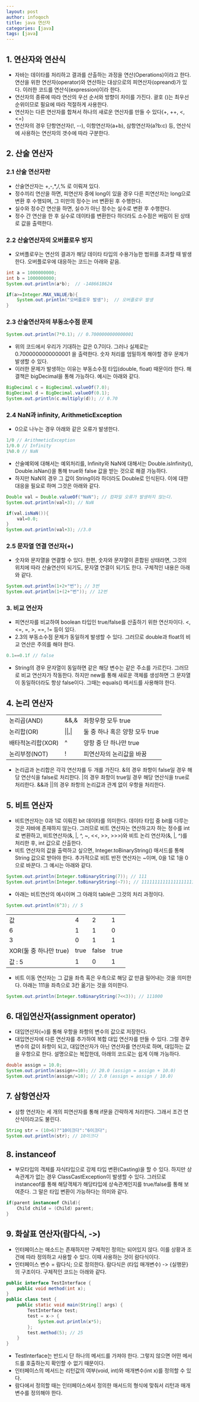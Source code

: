 ```yaml
---
layout: post
author: infoqoch
title: java 연산자
categories: [java]
tags: [java]
---
```

  
## 1. 연산자와 연산식
- 자바는 데이타를 처리하고 결과를 산출하는 과정을 연산(Operations)이라고 한다. 연산을 위한 연산자(operator)와 연산하는 대상으로의 피연산자(opreand)가 있다. 이러한 코드를 연산식(expression)이라 한다. 
- 연산자의 종류에 따라 연산의 우선 순서와 방향이 차이를 가진다. 괄호 ()는 최우선 순위이므로 필요에 따라 적절하게 사용한다. 
- 연산자는 다른 연산자를 합쳐서 하나의 새로운 연산자를 만들 수 있다(+, ++, <, <=)
- 연산자의 경우 단항연산자(!, --), 이항연산자(a+b), 삼항연산자(a?b:c) 등, 연산식에 사용하는 연산자의 갯수에 따라 구분한다. 

## 2. 산술 연산자
### 2.1 산술 연산자란
- 산술연산자는 +,-,*,/,% 로 이뤄져 있다. 
- 정수끼리 연산을 하면, 피연산자 중에 long이 있을 경우 다른 피연산자는 long으로 변환 후 수행되며, 그 미만의 정수는 int 변환된 후 수행한다. 
- 실수와 정수간 연산을 하면, 실수가 아닌 정수는 실수로 변환 후 수행한다.
- 정수 간 연산을 한 후 실수로 데이타를 변환한다 하더라도 소수점은 버림이 된 상태로 값을 출력한다. 

### 2.2 산술연산자의 오버플로우 방지
- 오버플로우는 연산의 결과가 해당 데이타 타입의 수용가능한 범위를 초과할 때 발생한다. 오버플로우에 대응하는 코드는 아래와 같음.

```java
int a = 1000000000;
int b = 1000000000;
System.out.println(a*b);  // -1486618624

if(a>=Integer.MAX_VALUE/b){
    System.out.println("오버플로우 발생");  // 오버플로우 발생
}
```

### 2.3 산술연산자의 부동소수점 문제

```java
System.out.println(7*0.1); // 0.7000000000000001
```

- 위의 코드에서 우리가 기대하는 값은 0.7이다. 그러나 실제로는 0.7000000000000001 을 출력한다. 숫자 처리를 엄밀하게 해야할 경우 문제가 발생할 수 있다. 
- 이러한 문제가 발생하는 이유는 부동소수점 타입(double, float) 때문이라 한다. 해결책은 bigDecimal을 통해 가능하다. 예시는 아래와 같다.

```java
BigDecimal c = BigDecimal.valueOf(7.0);
BigDecimal d = BigDecimal.valueOf(0.1);
System.out.println(c.multiply(d)); // 0.70
```

### 2.4 NaN과 infinity, ArithmeticException
- 0으로 나누는 경우 아래와 같은 오류가 발생한다. 

```java
1/0 // ArithmeticException
1/0.0 // Infinity
1%0.0 // NaN
```
- 산술예외에 대해서는 예외처리를, Infinity와 NaN에 대해서는 Double.isInfinity(), Double.isNan()을 통해 true와 false 값을 받는 것으로 해결 가능하다. 
- 하지만 NaN의 경우 그 값이 String이라 하더라도 Double로 인식된다. 이에 대한 대응을 필요로 하며 그것은 아래와 같다.

```java
Double val = Double.valueOf("NaN"); // 컴파일 오류가 발생하지 않는다.
System.out.println(val+3); // NaN

if(val.isNaN()){
    val=0.0;
}
System.out.println(val+3); //3.0
```

### 2.5 문자열 연결 연산자(+)
- 숫자와 문자열을 연결할 수 있다. 한편, 숫자와 문자열이 혼합된 상태라면, 그것의 위치에 따라 산술연산이 되기도, 문자열 연결이 되기도 한다. 구체적인 내용은 아래와 같다.

```java
System.out.println(1+2+"번"); // 3번
System.out.println(1+(2+"번")); // 12번
```

### 3. 비교 연산자
- 피연산자를 비교하여 boolean 타입인 true/false를 산출하기 위한 연산자이다. <, <=, =, >, ==, != 등이 있다.
- 2.3의 부동소수점 문제가 동일하게 발생할 수 있다. 그러므로 double과 float의 비교 연산은 주의를 해야 한다.

```java
0.1==0.1f // false
```

- String의 경우 문자열이 동일하면 같은 해당 변수는 같은 주소를 가르킨다. 그러므로 비교 연산자가 작동한다. 하지만 new를 통해 새로운 객체를 생성하면 그 문자열이 동일하더라도 항상 false이다. 그때는 equals() 메서드를 사용해야 한다. 


## 4. 논리 연산자
<table>
  <tr>
    <td>논리곱(AND)</td>
    <td>&&,&</td>
    <td>좌항우항 모두 true</td>
  </tr>
    <tr>
    <td>논리합(OR)</td>
    <td>||,|</td>
    <td>둘 중 하나 혹은 양항 모두 true</td>
  </tr>
    <tr>
    <td>배타적논리합(XOR)</td>
    <td>^</td>
    <td>양항 중 단 하나만 true</td>
  </tr>
    <tr>
    <td>논리부정(NOT)</td>
    <td>!</td>
    <td>피연산자의 논리값을 바꿈</td>
  </tr>
</table>

- 논리곱과 논리합은 각각 연산자를 두 개를 가진다. &의 경우 좌항이 false일 경우 해당 연산식을 false로 처리한다. |의 경우 좌항이 true일 경우 해당 연산식을 true로 처리한다. &&과 ||의 경우 좌항의 논리값과 관계 없이 우항을 처리한다.

## 5. 비트 연산자
- 비트연산자는 0과 1로 이뤄진 bit 데이타를 의미한다. 데이타 타입 중 bit를 다루는 것은 자바에 존재하지 않는다. 그러므로 비트 연산자는 연산하고자 하는 정수를 int로 변환하고, 비트연산자(&, |, ^, ~, <<, >>, >>>)와 비트 논리 연산자(&, |, ^)를 처리한 후, int 값으로 산출한다. 
- 비트 연산자의 값을 출력하고 싶으면, Integer.toBinaryString() 매서드를 통해 String 값으로 받아야 한다. 추가적으로 비트 반전 연산자는 ~이며, 0을 1로 1을 0으로 바꾼다. 그 예시는 아래와 같다.

```java
System.out.println(Integer.toBinaryString(7)); // 111
System.out.println(Integer.toBinaryString(~7)); // 11111111111111111111111111111000
```

- 아래는 비트연산의 예시이며 그 아래의 table은 그것의 처리 과정이다. 

```java
System.out.println(6^3); // 5
```

<table>
  <tr>
    <td>값</td>
    <td>4</td>
    <td>2</td>
    <td>1</td>
  </tr>  
  <tr>
    <td>6</td>
    <td>1</td>
    <td>1</td>
    <td>0</td>
  </tr>  
  <tr>
    <td>3</td>
    <td>0</td>
    <td>1</td>
    <td>1</td>
  </tr>  
    <tr>
    <td>XOR(둘 중 하나만 true)</td>
    <td>true</td>
    <td>false</td>
    <td>true</td>
  </tr>  
  <tr>
    <td> 값 : 5</td>
    <td>1</td>
    <td>0</td>
    <td>1</td>
  </tr>  
</table>

- 비트 이동 연산자는 그 값을 좌측 혹은 우측으로 해당 값 만큼 밀어내는 것을 의미한다. 아래는 111을 좌측으로 3칸 옮기는 것을 의미한다. 

```java
System.out.println(Integer.toBinaryString(7<<3)); // 111000
```

## 6. 대입연산자(assignment operator)
- 대입연산자(=)를 통해 우항을 좌항의 변수의 값으로 저장한다. 
- 대입연산자에 다른 연산자를 추가하여 복합 대입 연산자를 만들 수 있다. 그럴 경우 변수의 값이 좌항이 되고, 대입연산자가 아닌 연산자를 연산자로 하며, 대입하는 값을 우항으로 한다. 설명으로는 복잡한데, 아래의 코드로는 쉽게 이해 가능하다. 

```java
double assign = 10.0;
System.out.println(assign+=10); // 20.0 (assign = assign + 10.0)
System.out.println(assign/=10); // 2.0 (assign = assign / 10.0)
```

## 7. 삼항연산자
- 삼항 연산자는 세 개의 피연산자를 통해 if문을 간략하게 처리한다. 그래서 조건 연산식이라고도 불린다. 

```java
String str = (10>6)?"10이크다":"6이크다";
System.out.println(str); // 10이크다
```

## 8. instanceof
- 부모타입의 객체를 자식타입으로 강제 타입 변환(Casting)을 할 수 있다. 하지만 상속관계가 없는 경우 ClassCastException이 발생할 수 있다. 그러므로 instanceof를 통해 해당객체가 해당타입에 상속관계인지를 true/false를 통해 보여준다. 그 말은 타입 변환이 가능하다는 의미와 같다. 

```java
if(parent instanceof Child){
	Child child = (Child) parent;
}
```

## 9. 화살표 연산자(람다식, ->)
- 인터페이스는 매소드는 존재하지만 구체적인 정의는 되어있지 않다. 이를 상황과 조건에 따라 정의하고 사용할 수 있다. 이때 사용하는 것이 람다식이다.
- 인터페이스 변수 = 람다식; 으로 정의한다. 람다식은 (타입 매개변수) -> {실행문}의 구조이다. 구체적인 코드는 아래와 같다.

```java
public interface TestInterface {
    public void method(int x);
}
public class test {
    public static void main(String[] args) {
        TestInterface test;
        test = x-> {
            System.out.println(x*5);
        };
        test.method(5); // 25
    }
}
```

- TestInterface는 반드시 단 하나의 메서드를 가져야 한다. 그렇지 않으면 어떤 메서드를 호출하는지 확인할 수 없기 때문이다.
- 인터페이스의 메서드는 리턴값의 여부(void, int)와 매개변수(int x)를 정의할 수 있다.
- 람다에서 정의할 때는 인터페이스에서 정의한 매서드의 형식에 맞춰서 리턴과 매개변수를 정의해야 한다. 